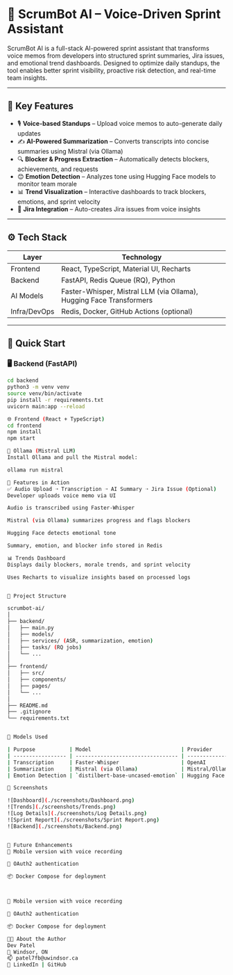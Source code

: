 # 🎯 ScrumBot AI – Voice-Driven Sprint Assistant

ScrumBot AI is a full-stack AI-powered sprint assistant that transforms voice memos from developers into structured sprint summaries, Jira issues, and emotional trend dashboards. Designed to optimize daily standups, the tool enables better sprint visibility, proactive risk detection, and real-time team insights.

---

## 🧠 Key Features

- 🎙️ **Voice-based Standups** – Upload voice memos to auto-generate daily updates
- ✍️ **AI-Powered Summarization** – Converts transcripts into concise summaries using Mistral (via Ollama)
- 🔍 **Blocker & Progress Extraction** – Automatically detects blockers, achievements, and requests
- 😊 **Emotion Detection** – Analyzes tone using Hugging Face models to monitor team morale
- 📊 **Trend Visualization** – Interactive dashboards to track blockers, emotions, and sprint velocity
- 🧾 **Jira Integration** – Auto-creates Jira issues from voice insights

---

## ⚙️ Tech Stack

| Layer          | Technology                                      |
|----------------|--------------------------------------------------|
| Frontend       | React, TypeScript, Material UI, Recharts        |
| Backend        | FastAPI, Redis Queue (RQ), Python               |
| AI Models      | Faster-Whisper, Mistral LLM (via Ollama), Hugging Face Transformers |
| Infra/DevOps   | Redis, Docker, GitHub Actions (optional)        |

---

## 🚀 Quick Start

### 🖥️ Backend (FastAPI)

```bash
cd backend
python3 -m venv venv
source venv/bin/activate
pip install -r requirements.txt
uvicorn main:app --reload

🌐 Frontend (React + TypeScript)
cd frontend
npm install
npm start

🧠 Ollama (Mistral LLM)
Install Ollama and pull the Mistral model:

ollama run mistral

🧪 Features in Action
✅ Audio Upload ➝ Transcription ➝ AI Summary ➝ Jira Issue (Optional)
Developer uploads voice memo via UI

Audio is transcribed using Faster-Whisper

Mistral (via Ollama) summarizes progress and flags blockers

Hugging Face detects emotional tone

Summary, emotion, and blocker info stored in Redis

📊 Trends Dashboard
Displays daily blockers, morale trends, and sprint velocity

Uses Recharts to visualize insights based on processed logs


📂 Project Structure

scrumbot-ai/
│
├── backend/
│   ├── main.py
│   ├── models/
│   ├── services/ (ASR, summarization, emotion)
│   ├── tasks/ (RQ jobs)
│   └── ...
│
├── frontend/
│   ├── src/
│   ├── components/
│   ├── pages/
│   └── ...
│
├── README.md
├── .gitignore
└── requirements.txt


🧠 Models Used

| Purpose           | Model                             | Provider       |
| ----------------- | --------------------------------- | -------------- |
| Transcription     | Faster-Whisper                    | OpenAI         |
| Summarization     | Mistral (via Ollama)              | Mistral/Ollama |
| Emotion Detection | `distilbert-base-uncased-emotion` | Hugging Face   |

📸 Screenshots

![Dashboard](./screenshots/Dashboard.png)
![Trends](./screenshots/Trends.png)
![Log Details](./screenshots/Log Details.png)
![Sprint Report](./screenshots/Sprint Report.png)
![Backend](./screenshots/Backend.png)


📘 Future Enhancements
📱 Mobile version with voice recording

🔐 OAuth2 authentication

📦 Docker Compose for deployment



📱 Mobile version with voice recording

🔐 OAuth2 authentication

📦 Docker Compose for deployment

👨‍💻 About the Author
Dev Patel
📍 Windsor, ON
📫 patel7fb@uwindsor.ca
🔗 LinkedIn | GitHub


